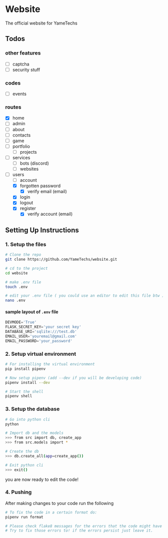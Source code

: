 # Website

The official website for YameTechs

## Todos

### other features

- [ ] captcha
- [ ] security stuff

### codes

- [ ] events

### routes

- [x] home
- [ ] admin
- [ ] about
- [ ] contacts
- [ ] game
- [ ] portfolio
  - [ ] projects
- [ ] services
  - [ ] bots (discord)
  - [ ] websites
- [ ] users
  - [ ] account
  - [x] forgotten password
    - [x] verify email (email)
  - [x] login
  - [x] logout
  - [x] register
    - [x] verify account (email)

## Setting Up Instructions

### 1. Setup the files

```bash
# Clone the repo
git clone https://github.com/YameTechs/website.git

# cd to the project
cd website

# make .env file
touch .env

# edit your .env file ( you could use an editor to edit this file btw )
nano .env
```

#### sample layout of `.env` file

```python
DEVMODE='True'
FLASK_SECRET_KEY='your secret key'
DATABASE_URI='sqlite:///test.db'
EMAIL_USER='youremail@gmail.com'
EMAIL_PASSWORD='your_password'
```

### 2. Setup virtual environment

```bash
# For installing the virtual environment
pip install pipenv

# Now setup pipenv (add --dev if you will be developing code)
pipenv install --dev

# Start the shell
pipenv shell
```

### 3. Setup the database

```bash
# Go into python cli
python

# Import db and the models
>>> from src import db, create_app
>>> from src.models import *

# Create the db
>>> db.create_all(app=create_app())

# Exit python cli
>>> exit()
```

you are now ready to edit the code!

### 4. Pushing

After making changes to your code run the following

```bash
# To fix the code in a certain format do:
pipenv run format

# Please check flake8 messages for the errors that the code might have
# Try to fix those errors to! if the errors persist just leave it.
```
